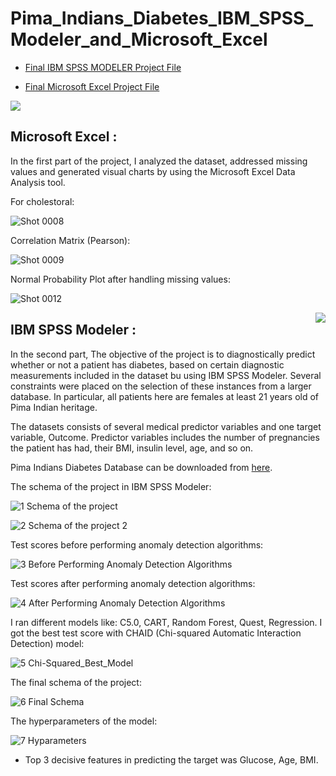 # Pima_Indians_Diabetes_IBM_SPSS_Modeler_and_Microsoft_Excel

- [Final IBM SPSS MODELER Project File](https://github.com/mahyarsab/Pima_Indians_Diabetes_IBM_SPSS_Modeler_and_Microsoft_Excel/blob/main/Mahyar_Sabouniaghdam_Final_Stream.str)

- [Final Microsoft Excel Project File](https://view.officeapps.live.com/op/view.aspx?src=https%3A%2F%2Fraw.githubusercontent.com%2Fmahyarsab%2FPima_Indians_Diabetes_IBM_SPSS_Modeler_and_Microsoft_Excel%2Fmain%2F1.%2520Mahyar_Data_Analysis_using_Excel%2FHeart_Data_Final.xlsx&wdOrigin=BROWSELINK)


<img src="https://miro.medium.com/v2/resize:fit:1100/format:webp/1*56ACHLa7d4YEXlfumEXkmg.jpeg">

## Microsoft Excel :

In the first part of the project, I analyzed the dataset, addressed missing values and generated visual charts by using the Microsoft Excel Data Analysis tool.

For cholestoral:

![Shot 0008](https://user-images.githubusercontent.com/122119114/224883838-d6edc915-6c93-49f6-987c-a0cb55284194.png)

Correlation Matrix (Pearson):

![Shot 0009](https://user-images.githubusercontent.com/122119114/224884299-62a449d0-ee46-4e61-9a47-3d0379fbc26a.png)

Normal Probability Plot after handling missing values:

![Shot 0012](https://user-images.githubusercontent.com/122119114/224884500-ad8a2087-3c8c-457e-b8cb-722f73074c04.png)


<img align=right src="https://jupiter-analytics.com/wp-content/uploads/2021/02/ibm_spss_modeler_logo.jpg">

## IBM SPSS Modeler :

In the second part, The objective of the project is to diagnostically predict whether or not a patient has diabetes, based on certain diagnostic measurements included in the dataset bu using IBM SPSS Modeler. Several constraints were placed on the selection of these instances from a larger database. In particular, all patients here are females at least 21 years old of Pima Indian heritage.



The datasets consists of several medical predictor variables and one target variable, Outcome. Predictor variables includes the number of pregnancies the patient has had, their BMI, insulin level, age, and so on.

Pima Indians Diabetes Database can be downloaded from [here](https://www.kaggle.com/datasets/uciml/pima-indians-diabetes-database).



The schema of the project in IBM SPSS Modeler:

![1  Schema of the project](https://user-images.githubusercontent.com/122119114/224886276-5a0b486c-bb25-4893-a74c-4ef0f6ed804e.jpg)

![2  Schema of the project 2](https://user-images.githubusercontent.com/122119114/224886279-68c9726b-7f8c-4fcb-ab0a-8ba0ebf75e74.jpg)

Test scores before performing anomaly detection algorithms:

![3  Before Performing Anomaly Detection Algorithms](https://user-images.githubusercontent.com/122119114/224886589-d6b08557-c8ee-4361-8904-3badca027d3f.jpg)

Test scores after performing anomaly detection algorithms:

![4  After Performing Anomaly Detection Algorithms](https://user-images.githubusercontent.com/122119114/224886669-7d214038-9d6e-4d53-aee3-2a4b7e17273b.jpg)

I ran different models like: C5.0, CART, Random Forest, Quest, Regression. I got the best test score with CHAID (Chi-squared Automatic Interaction Detection) model:

![5  Chi-Squared_Best_Model](https://user-images.githubusercontent.com/122119114/224886963-50f185fe-c242-4b75-8d38-db78bc13a548.jpg)

The final schema of the project:

![6  Final Schema](https://user-images.githubusercontent.com/122119114/224887006-68af31a4-4681-4c7f-b13b-69c9ad590704.jpg)

The hyperparameters of the model:



![7  Hyparameters](https://user-images.githubusercontent.com/122119114/224887098-579571ee-e0ca-4ebd-bad2-c72b5acbd1b8.jpg)

- Top 3 decisive features in predicting the target was Glucose, Age, BMI. 
